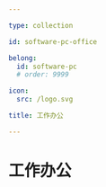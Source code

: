 ```yaml
---

type: collection

id: software-pc-office

belong:
  id: software-pc
  # order: 9999

icon:
  src: /logo.svg

title: 工作办公

---
```


# 工作办公

<ShowBreadcrumb />

<ShowResources/>
